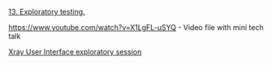 [13. Exploratory testing.](https://github.com/irapapara/Mentorpiece/blob/main/13%20Exploratory%20testing.pdf)

https://www.youtube.com/watch?v=X1LgFL-uSYQ - Video file with mini tech talk

[Xray User Interface exploratory
session](https://github.com/irapapara/Mentorpiece/blob/main/13/13%20Irina%20User%20Interface%20exploratory%20session.pdf)
